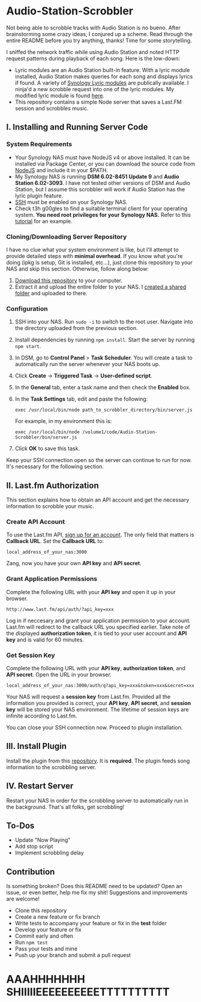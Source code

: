 # Audio-Station-Scrobbler

Not being able to scrobble tracks with Audio Station is no bueno. After brainstorming some crazy ideas, I conjured up a scheme. Read through the entire README before you try anything, thanks! Time for some storytelling.

I sniffed the network traffic while using Audio Station and noted HTTP request patterns during playback of each song. Here is the low-down:

* Lyric modules are an Audio Station built-in feature. With a lyric module installed, Audio Station makes queries for each song and displays lyrics if found. A variety of [Synology Lyric modules](https://bitbucket.org/franklai/synologylyric/overview) are publically available. I ninja'd a new scrobble request into one of the lyric modules. My modified lyric module is found [here](https://github.com/FTLam11/lyrical_fronk).
* This repository contains a simple Node server that saves a Last.FM session and scrobbles music. 

## I. Installing and Running Server Code

### System Requirements

* Your Synology NAS must have NodeJS v4 or above installed. It can be installed via Package Center, or you can download the source code from [NodeJS](https://nodejs.org/en/download/) and include it in your $PATH.
* My Synology NAS is running **DSM 6.02-8451 Update 9** and **Audio Station 6.02-3093**. I have not tested other versions of DSM and Audio Station, but I assume this scrobbler will work if Audio Station has the lyric plugin feature.
* [SSH](https://www.synology.com/en-us/knowledgebase/DSM/help/DSM/AdminCenter/system_terminal) must be enabled on your Synology NAS. 
* Check t3h g00gles to find a suitable terminal client for your operating system. **You need root privileges for your Synology NAS.** Refer to this [tutorial](https://www.synology.com/en-us/knowledgebase/DSM/tutorial/General/How_to_login_to_DSM_with_root_permission_via_SSH_Telnet) for an example.

### Cloning/Downloading Server Repository

I have no clue what your system environment is like, but I'll attempt to provide detailed steps with **minimal overhead**. If you know what you're doing (ipkg is setup, Git is installed, etc...), just clone this repository to your NAS and skip this section. Otherwise, follow along below:

1. [Download this repository](https://github.com/FTLam11/Audio-Station-Scrobbler/archive/master.zip) to your computer.
2. Extract it and upload the entire folder to your NAS. I [created a shared folder](https://www.synology.com/en-us/knowledgebase/DSM/help/DSM/AdminCenter/file_share_create) and uploaded to there.

### Configuration

1. SSH into your NAS. Run `sudo -i` to switch to the root user. Navigate into the directory uploaded from the previous section.
2. Install dependencies by running `npm install`. Start the server by running `npm start`.
3. In DSM, go to **Control Panel** > **Task Scheduler**. You will create a task to automatically run the server whenever your NAS boots up.
4. Click **Create** -> **Triggered Task** -> **User-defined script**. 
5. In the **General** tab, enter a task name and then check the **Enabled** box.
6. In the **Task Settings** tab, edit and paste the following: 

    `exec /usr/local/bin/node path_to_scrobbler_directory/bin/server.js`

    For example, in my environment this is:

    `exec /usr/local/bin/node /volume1/code/Audio-Station-Scrobbler/bin/server.js`

7. Click **OK** to save this task.

Keep your SSH connection open so the server can continue to run for now. It's necessary for the following section.

## II. Last.fm Authorization

This section explains how to obtain an API account and get the necessary information to scrobble your music.

### Create API Account

To use the Last.fm API, [sign up for an account](http://www.last.fm/api/account/create). The only field that matters is **Callback URL**. Set the **Callback URL** to:

    local_address_of_your_nas:3000

Zang, now you have your own **API key** and **API secret**.

### Grant Application Permissions

Complete the following URL with your **API key** and open it up in your browser.

    http://www.last.fm/api/auth/?api_key=xxx

Log in if neccesary and grant your application permission to your account. Last.fm will redirect to the callback URL you specified earlier. Take note of the displayed **authorization token**, it is tied to your user account and **API key** and is valid for 60 minutes.

### Get Session Key

Complete the following URL with your **API key**, **authorization token**, and **API secret**. Open the URL in your browser.

    local_address_of_your_nas:3000/auth/q?api_key=xxx&token=xxx&secret=xxx

Your NAS will request a **session key** from Last.fm. Provided all the information you provided is correct, your **API key**, **API secret**, and **session key** will be stored your NAS environment. The lifetime of session keys are infinite according to Last.fm.

You can close your SSH connection now. Proceed to plugin installation.

## III. Install Plugin

Install the plugin from this [repository](https://github.com/FTLam11/lyrical_fronk). It is **required**. The plugin feeds song information to the scrobbling server.

## IV. Restart Server

Restart your NAS in order for the scrobbling server to automatically run in the background. That's all folks, get scrobbling!

## To-Dos

* Update "Now Playing"
* Add stop script
* Implement scrobbling delay 

## Contribution

Is something broken? Does this README need to be updated? Open an issue, or even better, help me fix my shit! Suggestions and improvements are welcome!

* Clone this repository
* Create a new feature or fix branch
* Write tests to accompany your feature or fix in the **test** folder
* Develop your feature or fix
* Commit early and often
* Run `npm test`
* Pass your tests and mine
* Push up your branch and submit a pull request

# AAAHHHHHHH SHIIIIIEEEEEEEEEETTTTTTTTTT
